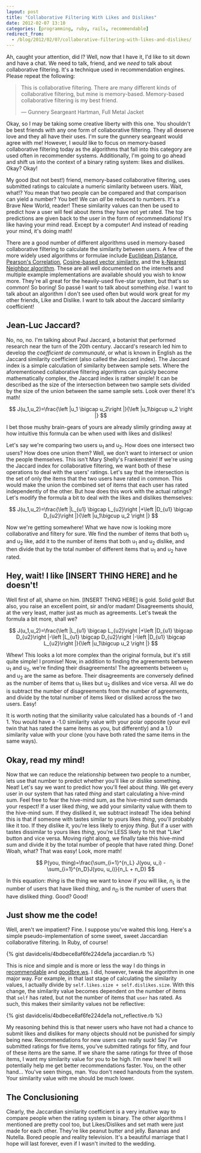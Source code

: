 ```yaml
---
layout: post
title: "Collaborative Filtering With Likes and Dislikes"
date: 2012-02-07 13:10
categories: [programming, ruby, rails, recommendable]
redirect_from:
  - /blog/2012/02/07/collaborative-filtering-with-likes-and-dislikes/
---
```


Ah, caught your attention, did I? Well, now that I have it, I'd like to sit down and have a chat. We need to talk, friend, and we _need_ to talk about collaborative filtering. It's a technique used in recommendation engines. Please repeat the following:

> This is collaborative filtering. There are many different kinds of collaborative filtering, but mine is memory-based. Memory-based collaborative filtering is my best friend.
>
> — Gunnery Seargeant Hartman, Full Metal Jacket

Okay, so I may be taking some creative liberty with this one. You shouldn't be best friends with any one form of collaborative filtering. They all deserve love and they all have their uses. I'm sure the gunnery seargeant would agree with me! However, I *would* like to focus on memory-based collaborative filtering today as the algorithms that fall into this category are used often in recommender systems. Additionally, I'm going to go ahead and shift us into the context of a binary rating system: likes and dislikes. Okay? Okay!

My good (but not best!) friend, memory-based collaborative filtering, uses submitted ratings to calculate a numeric similarity between users. Wait, what!? You mean that two people can be compared and that comparison can yield a number? You bet! We can *all* be reduced to numbers. It's a Brave New World, reader! These similarity values can then be used to predict how a user will feel about items they have not yet rated. The top predictions are given back to the user in the form of recommendations! It's like having your mind read. Except by a computer! And instead of reading your mind, it's doing math!

There are a good number of different algorithms used in memory-based collaborative filtering to calculate the similarity between users. A few of the more widely used algorithms or formulae include [Euclidean Distance][euclidean], [Pearson's Correlation][pearson], [Cosine-based vector similarity][cosine], and the [k-Nearest Neighbor algorithm][knn]. These are all well documented on the internets and multiple example implementations are available should you wish to know more. They're all great for the heavily-used five-star system, but that's so common! So boring! So passé I want to talk about something *else*. I want to talk about an algorithm I don't see used often but would work great for my other friends, Like and Dislike. I want to talk about the Jaccard similarity coefficient!

## Jean-Luc Jaccard?

No, no, no. I'm talking about Paul Jaccard, a botanist that performed research near the turn of the 20th century. Jaccard's research led him to develop the *coefficient de communauté*, or what is known in English as the Jaccard similarity coefficient (also called the Jaccard index). The Jaccard index is a simple calculation of similarity between sample sets. Where the aforementioned collaborative filtering algorithms can quickly become mathematically complex, the Jaccard index is rather simple! It can be described as the size of the intersection between two sample sets divided by the size of the union between the same sample sets. Look over there! It's math!

$$
J(u_1,u_2)=\frac{\left |u_1 \bigcap u_2\right |}{\left |u_1\bigcup u_2 \right |}
$$

I bet those mushy brain-gears of yours are already slimily grinding away at how intuitive this formula can be when used with likes and dislikes!

Let's say we're comparing two users u<sub>1</sub> and u<sub>2</sub>. How does one intersect two users? How does one union them? Well, we don't want to intersect or union the people themselves. This isn't Mary Shelly's Frankenstein! If we're using the Jaccard index for collaborative filtering, we want both of these operations to deal with the users' ratings. Let's say that the intersection is the set of only the items that the two users have rated in common. This would make the union the combined set of items that each user has rated independently of the other. But how does this work with the actual ratings? Let's modify the formula a bit to deal with the likes and dislikes themselves:

$$
J(u_1,u_2)=\frac{\left |L_{u1} \bigcap L_{u2}\right |+\left |D_{u1} \bigcap D_{u2}\right |}{\left |u_1\bigcup u_2 \right |}
$$

Now we're getting somewhere! What we have now is looking more collaborative and filtery for sure. We find the number of items that both u<sub>1</sub> and u<sub>2</sub> like, add it to the number of items that both u<sub>1</sub> and u<sub>2</sub> dislike, and then divide that by the total number of different items that u<sub>1</sub> and u<sub>2</sub> have rated.

## Hey, wait! I like \[INSERT THING HERE\] and he doesn't!

Well first of all, shame on him. \[INSERT THING HERE\] is gold. Solid gold! But also, you raise an excellent point, sir and/or madam! Disagreements should, at the very least, matter just as much as agreements. Let's tweak the formula a bit more, shall we?

$$
J(u_1,u_2)=\frac{\left |L_{u1} \bigcap L_{u2}\right |+\left |D_{u1} \bigcap D_{u2}\right |-\left |L_{u1} \bigcap D_{u2}\right |-\left |D_{u1} \bigcap L_{u2}\right |}{\left |u_1\bigcup u_2 \right |}
$$

Whew! This looks a lot more complex than the original formula, but it's still quite simple! I promise! Now, in addition to finding the agreements between u<sub>1</sub> and u<sub>2</sub>, we're finding their disagreements! The agreements between u<sub>1</sub> and u<sub>2</sub> are the same as before. Their disagreements are conversely defined as the number of items that u<sub>1</sub> likes but u<sub>2</sub> dislikes and vice versa. All we do is subtract the number of disagreements from the number of agreements, and divide by the total number of items liked or disliked across the two users. Easy!

It is worth noting that the similiarity value calculated has a bounds of -1 and 1. You would have a -1.0 similarity value with your polar opposite (your evil twin that has rated the same items as you, but differently) and a 1.0 similarity value with your clone (you have both rated the same items in the same ways).

## Okay, read my mind!

Now that we can reduce the relationship between two people to a number, lets use that number to predict whether you'll like or dislike something. Neat! Let's say we want to predict how you'll feel about *thing*. We get every user in our system that has rated *thing* and start calculating a hive-mind sum. Feel free to fear the hive-mind sum, as the hive-mind sum demands your respect! If a user liked *thing*, we add your similarity value with them to the hive-mind sum. If they disliked it, we subtract instead! The idea behind this is that if someone with tastes similar to yours likes *thing*, you'll probably like it too. If they dislike it, you're less likely to enjoy *thing*. But if a user with tastes dissimilar to yours likes *thing*, you're LESS likely to hit that "Like" button and vice versa. Moving right along, we finally take this hive-mind sum and divide it by the total number of people that have rated *thing*. Done! Woah, what? That was easy! Look, more math!

$$
P(you, thing)=\frac{\sum_{i=1}^{n_L} J(you, u_i) - \sum_{i=1}^{n_D}J(you, u_i)}{n_L + n_D}
$$

In this equation: *thing* is the thing we want to know if *you* will like, *n<sub>L</sub>* is the number of users that have liked *thing*, and *n<sub>D</sub>* is the number of users that have disliked *thing*. Good? Good!

## Just show me the code!

Well, aren't we impatient? Fine. I suppose you've waited this long. Here's a simple pseudo-implementation of some sweet, sweet Jaccardian collaborative filtering. In Ruby, of course!

{% gist davidcelis/4bdbece8af6fe224de1a jaccardian.rb %}

This is nice and simple and is more or less the way I do things in [recommendable][recommendable] and [goodbre.ws][goodbre.ws]. I did, however, tweak the algorithm in one major way. For example, in that last stage of calculating the similarity values, I actually divide by `self.likes.size + self.dislikes.size`. With this change, the similarity value becomes dependent on the number of items that `self` has rated, but not the number of items that `user` has rated. As such, this makes their similarity values not be reflective:

{% gist davidcelis/4bdbece8af6fe224de1a not_reflective.rb %}

My reasoning behind this is that newer users who have not had a chance to submit likes and dislikes for many objects should not be punished for simply being new. Recommendations for new users can really suck! Say I've submitted ratings for five items, you've submitted ratings for fifty, and four of these items are the same. If we share the same ratings for three of those items, I want my similarity value for you to be high. I'm new here! It will potentially help me get better recommendations faster. You, on the other hand... You've seen things, man. You don't need handouts from the system. Your similarity value with me should be much lower.

## The Conclusioning

Clearly, the Jaccardian similarity coefficient is a very intuitive way to compare people when the rating system is binary. The other algorithms I mentioned are pretty cool too, but Likes/Dislikes and set math were just made for each other. They're like peanut butter and jelly. Bananas and Nutella. Bored people and reality television. It's a beautiful marriage that I hope will last forever, even if I wasn't invited to the wedding.

[goodbre.ws]: http://goodbre.ws/
[recommendable]: http://github.com/davidcelis/recommendable
[pearson]: http://en.wikipedia.org/wiki/Pearson_product-moment_correlation_coefficient
[euclidean]: http://en.wikipedia.org/wiki/Euclidean_distance
[cosine]: http://en.wikipedia.org/wiki/Cosine_similarity
[knn]: http://en.wikipedia.org/wiki/K-nearest_neighbor_algorithm

<script
  src="//cdn.mathjax.org/mathjax/latest/MathJax.js" type="text/javascript">
</script>